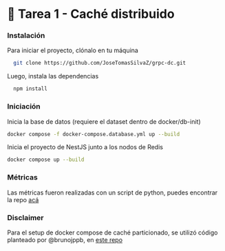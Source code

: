 # 🌟 Tarea 1 - Caché distribuido

### Instalación
Para iniciar el proyecto, clónalo en tu máquina

```bash
  git clone https://github.com/JoseTomasSilvaZ/grpc-dc.git
```

Luego, instala las dependencias

```bash
  npm install
```
### Iniciación

Inicia la base de datos (requiere el dataset dentro de docker/db-init)

```bash
docker compose -f docker-compose.database.yml up --build
```

Inicia el proyecto de NestJS junto a los nodos de Redis

```bash
docker compose up --build
```

### Métricas
Las métricas fueron realizadas con un script de python, puedes encontrar la repo [acá](https://github.com/JoseTomasSilvaZ/grpc-dc-tests)


### Disclaimer
Para el setup de docker compose de caché particionado, se utilizó código planteado por @brunojppb, en [este repo](https://github.com/brunojppb/redis-cluster-demo/blob/main/redis/entrypoint.sh) 
